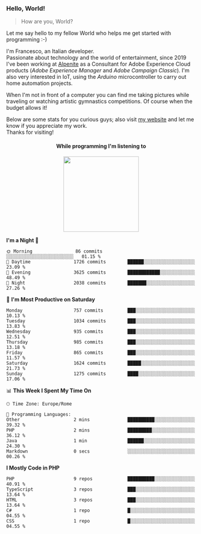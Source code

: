 ### Hello, World!

> How are you, World?

Let me say hello to my fellow World who helps me get started with programming :-)

I'm Francesco, an Italian developer.  
Passionate about technology and the world of entertainment, since 2019 I've been working at [Alpenite](https://www.alpenite.com) as a Consultant for Adobe Experience Cloud products (*Adobe Experience Manager* and *Adobe Campaign Classic*). I'm also very interested in IoT, using the *Arduino* microcontroller to carry out home automation projects.

When I'm not in front of a computer you can find me taking pictures while traveling or watching artistic gymnastics competitions. Of course when the budget allows it!

Below are some stats for you curious guys; also visit [my website](https://www.francescorega.eu) and let me know if you appreciate my work.  
Thanks for visiting!

<div align="center">
  <h4>While programming I'm listening to</h4>
  <a href="https://apps.francescorega.eu/now-playing/11147232609" target="_blank"><img src="https://apps.francescorega.eu/now-playing/11147232609" width="200"></a>
</div>

<!--START_SECTION:waka-->
**I'm a Night 🦉** 

```text
🌞 Morning                86 commits          ░░░░░░░░░░░░░░░░░░░░░░░░░   01.15 % 
🌆 Daytime                1726 commits        ██████░░░░░░░░░░░░░░░░░░░   23.09 % 
🌃 Evening                3625 commits        ████████████░░░░░░░░░░░░░   48.49 % 
🌙 Night                  2038 commits        ███████░░░░░░░░░░░░░░░░░░   27.26 % 
```
📅 **I'm Most Productive on Saturday** 

```text
Monday                   757 commits         ███░░░░░░░░░░░░░░░░░░░░░░   10.13 % 
Tuesday                  1034 commits        ███░░░░░░░░░░░░░░░░░░░░░░   13.83 % 
Wednesday                935 commits         ███░░░░░░░░░░░░░░░░░░░░░░   12.51 % 
Thursday                 985 commits         ███░░░░░░░░░░░░░░░░░░░░░░   13.18 % 
Friday                   865 commits         ███░░░░░░░░░░░░░░░░░░░░░░   11.57 % 
Saturday                 1624 commits        █████░░░░░░░░░░░░░░░░░░░░   21.73 % 
Sunday                   1275 commits        ████░░░░░░░░░░░░░░░░░░░░░   17.06 % 
```


📊 **This Week I Spent My Time On** 

```text
🕑︎ Time Zone: Europe/Rome

💬 Programming Languages: 
Other                    2 mins              ██████████░░░░░░░░░░░░░░░   39.32 % 
PHP                      2 mins              █████████░░░░░░░░░░░░░░░░   36.12 % 
Java                     1 min               ██████░░░░░░░░░░░░░░░░░░░   24.30 % 
Markdown                 0 secs              ░░░░░░░░░░░░░░░░░░░░░░░░░   00.26 % 
```

**I Mostly Code in PHP** 

```text
PHP                      9 repos             ██████████░░░░░░░░░░░░░░░   40.91 % 
TypeScript               3 repos             ███░░░░░░░░░░░░░░░░░░░░░░   13.64 % 
HTML                     3 repos             ███░░░░░░░░░░░░░░░░░░░░░░   13.64 % 
C#                       1 repo              █░░░░░░░░░░░░░░░░░░░░░░░░   04.55 % 
CSS                      1 repo              █░░░░░░░░░░░░░░░░░░░░░░░░   04.55 % 
```




<!--END_SECTION:waka-->
